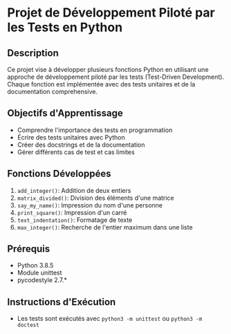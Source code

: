 # Projet de Développement Piloté par les Tests en Python

## Description
Ce projet vise à développer plusieurs fonctions Python en utilisant une approche de développement piloté par les tests (Test-Driven Development). Chaque fonction est implémentée avec des tests unitaires et de la documentation comprehensive.

## Objectifs d'Apprentissage
- Comprendre l'importance des tests en programmation
- Écrire des tests unitaires avec Python
- Créer des docstrings et de la documentation
- Gérer différents cas de test et cas limites

## Fonctions Développées
1. `add_integer()`: Addition de deux entiers
2. `matrix_divided()`: Division des éléments d'une matrice
3. `say_my_name()`: Impression du nom d'une personne
4. `print_square()`: Impression d'un carré
5. `text_indentation()`: Formatage de texte
6. `max_integer()`: Recherche de l'entier maximum dans une liste

## Prérequis
- Python 3.8.5
- Module unittest
- pycodestyle 2.7.*

## Instructions d'Exécution
- Les tests sont exécutés avec `python3 -m unittest` ou `python3 -m doctest`